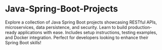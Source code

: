 # Java-Spring-Boot-Projects
Explore a collection of Java Spring Boot projects showcasing RESTful APIs, microservices, data persistence, and security. Learn to build production-ready applications with ease. Includes setup instructions, testing examples, and Docker integration. Perfect for developers looking to enhance their Spring Boot skills!
